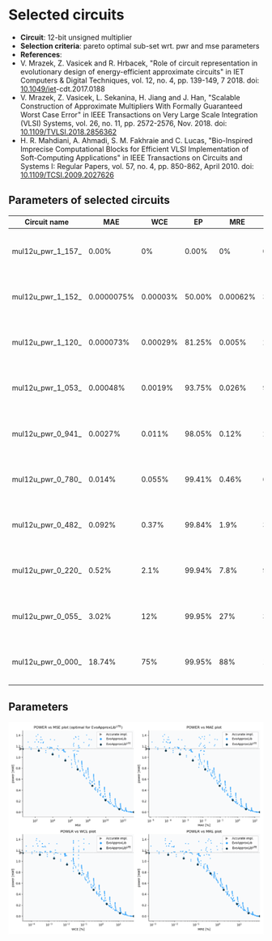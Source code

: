 
Selected circuits
===================
 - **Circuit**: 12-bit unsigned multiplier
 - **Selection criteria**: pareto optimal sub-set wrt. pwr and mse parameters
 - **References**: 
  - V. Mrazek, Z. Vasicek and R. Hrbacek, "Role of circuit representation in evolutionary design of energy-efficient approximate circuits" in IET Computers & Digital Techniques, vol. 12, no. 4, pp. 139-149, 7 2018. doi: [10.1049/iet](https://dx.doi.org/10.1049/iet)-cdt.2017.0188
  - V. Mrazek, Z. Vasicek, L. Sekanina, H. Jiang and J. Han, "Scalable Construction of Approximate Multipliers With Formally Guaranteed Worst Case Error" in IEEE Transactions on Very Large Scale Integration (VLSI) Systems, vol. 26, no. 11, pp. 2572-2576, Nov. 2018. doi: [10.1109/TVLSI.2018.2856362](https://dx.doi.org/10.1109/TVLSI.2018.2856362)
  - H. R. Mahdiani, A. Ahmadi, S. M. Fakhraie and C. Lucas, "Bio-Inspired Imprecise Computational Blocks for Efficient VLSI Implementation of Soft-Computing Applications" in IEEE Transactions on Circuits and Systems I: Regular Papers, vol. 57, no. 4, pp. 850-862, April 2010. doi: [10.1109/TCSI.2009.2027626](https://dx.doi.org/10.1109/TCSI.2009.2027626)


Parameters of selected circuits
----------------------------

| Circuit name | MAE | WCE | EP | MRE | MSE | Download |
| --- |  --- | --- | --- | --- | --- | --- | 
| mul12u_pwr_1_157_ | 0.00% | 0% | 0.00% | 0% | 0.00 |  [[Verilog generic](mul12u_pwr_1_157__gen.v)] [[Verilog PDK45](mul12u_pwr_1_157__pdk45.v)]  [[C](mul12u_pwr_1_157_.c)] |
| mul12u_pwr_1_152_ | 0.0000075% | 0.00003% | 50.00% | 0.00062% | 3.75 |  [[Verilog generic](mul12u_pwr_1_152__gen.v)] [[Verilog PDK45](mul12u_pwr_1_152__pdk45.v)]  [[C](mul12u_pwr_1_152_.c)] |
| mul12u_pwr_1_120_ | 0.000073% | 0.00029% | 81.25% | 0.005% | 248.25 |  [[Verilog generic](mul12u_pwr_1_120__gen.v)] [[Verilog PDK45](mul12u_pwr_1_120__pdk45.v)]  [[C](mul12u_pwr_1_120_.c)] |
| mul12u_pwr_1_053_ | 0.00048% | 0.0019% | 93.75% | 0.026% | 9158.25 |  [[Verilog generic](mul12u_pwr_1_053__gen.v)] [[Verilog PDK45](mul12u_pwr_1_053__pdk45.v)]  [[C](mul12u_pwr_1_053_.c)] |
| mul12u_pwr_0_941_ | 0.0027% | 0.011% | 98.05% | 0.12% | 263342.25 |  [[Verilog generic](mul12u_pwr_0_941__gen.v)] [[Verilog PDK45](mul12u_pwr_0_941__pdk45.v)]  [[C](mul12u_pwr_0_941_.c)] |
| mul12u_pwr_0_780_ | 0.014% | 0.055% | 99.41% | 0.46% | 6613262.25 |  [[Verilog generic](mul12u_pwr_0_780__gen.v)] [[Verilog PDK45](mul12u_pwr_0_780__pdk45.v)]  [[C](mul12u_pwr_0_780_.c)] |
| mul12u_pwr_0_482_ | 0.092% | 0.37% | 99.84% | 1.9% | 302049678.25 |  [[Verilog generic](mul12u_pwr_0_482__gen.v)] [[Verilog PDK45](mul12u_pwr_0_482__pdk45.v)]  [[C](mul12u_pwr_0_482_.c)] |
| mul12u_pwr_0_220_ | 0.52% | 2.1% | 99.94% | 7.8% | 9644358541.64 |  [[Verilog generic](mul12u_pwr_0_220__gen.v)] [[Verilog PDK45](mul12u_pwr_0_220__pdk45.v)]  [[C](mul12u_pwr_0_220_.c)] |
| mul12u_pwr_0_055_ | 3.02% | 12% | 99.95% | 27% | 362199608205.50 |  [[Verilog generic](mul12u_pwr_0_055__gen.v)] [[Verilog PDK45](mul12u_pwr_0_055__pdk45.v)]  [[C](mul12u_pwr_0_055_.c)] |
| mul12u_pwr_0_000_ | 18.74% | 75% | 99.95% | 88% | 15865376115631.70 |  [[Verilog generic](mul12u_pwr_0_000__gen.v)] [[Verilog PDK45](mul12u_pwr_0_000__pdk45.v)]  [[C](mul12u_pwr_0_000_.c)] |
    
Parameters
--------------
![Parameters figure](fig.png)
             